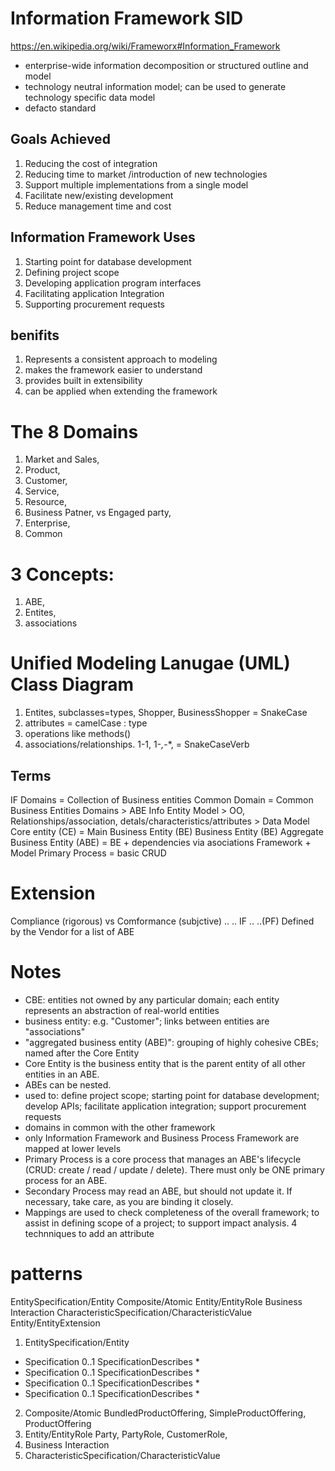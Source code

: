 # Information Framework SID
https://en.wikipedia.org/wiki/Frameworx#Information_Framework  

- enterprise-wide information decomposition or structured outline and model
- technology neutral information model; can be used to generate technology specific data model
- defacto standard

## Goals Achieved
1. Reducing the cost of integration
2. Reducing time to market /introduction of new technologies
3. Support multiple implementations from a single model
4. Facilitate new/existing development
5. Reduce management time and cost

## Information Framework Uses
1. Starting point for database development
2. Defining project scope
3. Developing application program interfaces
4. Facilitating application Integration
5. Supporting procurement requests

## benifits
1. Represents a consistent approach to modeling
2. makes the framework easier to understand
3. provides built in extensibility
4. can be applied when extending the framework

# The 8 Domains
1. Market and Sales, 
2. Product, 
3. Customer, 
4. Service, 
5. Resource, 
6. Business Patner, vs Engaged party, 
7. Enterprise, 
8. Common

# 3 Concepts: 
1. ABE, 
2. Entites, 
3. associations

# Unified Modeling Lanugae (UML) Class Diagram
1. Entites, subclasses=types, Shopper, BusinessShopper = SnakeCase
2. attributes = camelCase : type
3. operations like methods()
4. associations/relationships. 1-1, 1-*,*-*, = SnakeCaseVerb

## Terms
IF Domains = Collection of Business entities
Common Domain = Common Business Entities
Domains > ABE 
Info Entity Model > OO, Relationships/association, detals/characteristics/attributes > Data Model 
Core entity (CE) = Main Business Entity (BE)
Business Entity (BE)
Aggregate Business Entity (ABE) = BE + dependencies via asociations
Framework + Model
Primary Process = basic CRUD

# Extension
Compliance (rigorous) vs  Comformance (subjctive) 
.. .. IF .. ..(PF)
Defined by the Vendor for a list of ABE

# Notes
- CBE: entities not owned by any particular domain; each entity represents an abstraction of real-world entities
- business entity: e.g. "Customer"; links between entities are "associations"
- "aggregated business entity (ABE)": grouping of highly cohesive CBEs; named after the Core Entity
- Core Entity is the business entity that is the parent entity of all other entities in an ABE.
- ABEs can be nested.
- used to: define project scope; starting point for database development; develop APIs; facilitate application integration; support procurement requests
- domains in common with the other framework
- only Information Framework and Business Process Framework are mapped at lower levels
- Primary Process is a core process that manages an ABE's lifecycle (CRUD: create / read / update / delete). There must only be ONE primary process for an ABE.
- Secondary Process may read an ABE, but should not update it. If necessary, take care, as you are binding it closely.
- Mappings are used to check completeness of the overall framework; to assist in defining scope of a project; to support impact analysis.
4 technniques to add an attribute


# patterns
EntitySpecification/Entity
    Composite/Atomic
        Entity/EntityRole
            Business Interaction
                CharacteristicSpecification/CharacteristicValue
Entity/EntityExtension
1. EntitySpecification/Entity
- <Entity>Specification 0..1 <Entity>SpecificationDescribes * <Entity>
- <Product>Specification 0..1 <Product>SpecificationDescribes * <Product>
- <Service>Specification 0..1 <Service>SpecificationDescribes * <Service>
- <Performance>Specification 0..1 <Performance>SpecificationDescribes * <Performance>
2. Composite/Atomic
    BundledProductOffering, SimpleProductOffering, ProductOffering
3. Entity/EntityRole
    Party, PartyRole, CustomerRole,
4. Business Interaction
5. CharacteristicSpecification/CharacteristicValue

